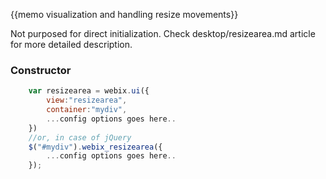 
{{memo visualization and handling resize movements}}

Not purposed for direct initialization. Check desktop/resizearea.md article for more detailed description.

### Constructor

~~~js
	var resizearea = webix.ui({
		view:"resizearea", 
		container:"mydiv", 
		...config options goes here..
	})
	//or, in case of jQuery
	$("#mydiv").webix_resizearea({
		...config options goes here..
	});
~~~
